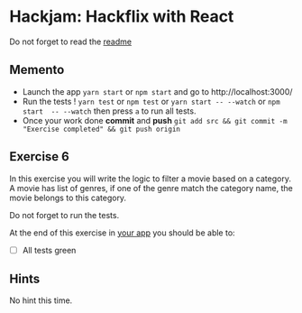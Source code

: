 # Hackjam: Hackflix with React

Do not forget to read the [readme](../README.md) 

## Memento

- Launch the app `yarn start` or `npm start` and go to http://localhost:3000/
- Run the tests ! `yarn test` or `npm test` or `yarn start -- --watch` or `npm start  -- --watch` then press `a` to run all tests.
- Once your work done **commit** and **push** `git add src && git commit -m "Exercise completed" && git push origin`

## Exercise 6

In this exercise you will write the logic to filter a movie based on a category. 
A movie has list of genres, if one of the genre match the category name, the movie belongs to this category.

Do not forget to run the tests.

At the end of this exercise in [your app](http://localhost:3000) you should be able to:
- [ ] All tests green


## Hints

No hint this time.
